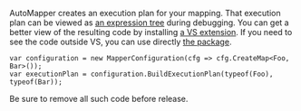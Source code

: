 AutoMapper creates an execution plan for your mapping. That execution plan can be viewed as [an expression tree](https://msdn.microsoft.com/en-us/library/mt654263.aspx?f=255&MSPPError=-2147217396) during debugging. You can get a better view of the resulting code by installing [a VS extension](https://marketplace.visualstudio.com/items?itemName=vs-publisher-1232914.ReadableExpressionsVisualizers). If you need to see the code outside VS, you can use directly [the package](https://www.nuget.org/packages/AgileObjects.ReadableExpressions).
   ```
   var configuration = new MapperConfiguration(cfg => cfg.CreateMap<Foo, Bar>());
   var executionPlan = configuration.BuildExecutionPlan(typeof(Foo), typeof(Bar));
   ```
Be sure to remove all such code before release.
